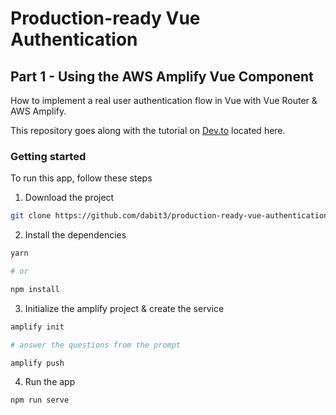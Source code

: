 # Production-ready Vue Authentication

## Part 1 - Using the AWS Amplify Vue Component

How to implement a real user authentication flow in Vue with Vue Router & AWS Amplify.

This repository goes along with the tutorial on [Dev.to](https://dev.to/) located here.

### Getting started

To run this app, follow these steps

1. Download the project

```sh
git clone https://github.com/dabit3/production-ready-vue-authentication.git
```

2. Install the dependencies
```sh
yarn

# or

npm install
```

3. Initialize the amplify project & create the service

```sh
amplify init

# answer the questions from the prompt

amplify push
```

4. Run the app

```sh
npm run serve
```
